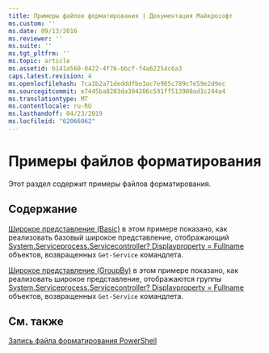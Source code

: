 ```yaml
---
title: Примеры файлов форматирования | Документация Майкрософт
ms.custom: ''
ms.date: 09/13/2016
ms.reviewer: ''
ms.suite: ''
ms.tgt_pltfrm: ''
ms.topic: article
ms.assetid: b141a560-0422-4f76-bbcf-f4a62254c6a3
caps.latest.revision: 4
ms.openlocfilehash: 7ca1b2a71dedddfbe3ac7e905c789c7e59e2d9ec
ms.sourcegitcommit: e7445ba8203da304286c591ff513900ad1c244a4
ms.translationtype: MT
ms.contentlocale: ru-RU
ms.lasthandoff: 04/23/2019
ms.locfileid: "62066062"
---
```

# <a name="examples-of-formatting-files"></a>Примеры файлов форматирования

Этот раздел содержит примеры файлов форматирования.

## <a name="in-this-section"></a>Содержание

[Широкое представление (Basic)](./wide-view-basic.md) в этом примере показано, как реализовать базовый широкое представление, отображающий [System.Serviceprocess.Servicecontroller? Displayproperty = Fullname](/dotnet/api/System.ServiceProcess.ServiceController) объектов, возвращенных `Get-Service` командлета.

[Широкое представление (GroupBy)](./wide-view-groupby.md) в этом примере показано, как реализовать широкое представление, отображаются группы [System.Serviceprocess.Servicecontroller? Displayproperty = Fullname](/dotnet/api/System.ServiceProcess.ServiceController) объектов, возвращенных `Get-Service` командлета.

## <a name="see-also"></a>См. также

[Запись файла форматирования PowerShell](./writing-a-powershell-formatting-file.md)
